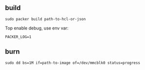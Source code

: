 ## build
`sudo packer build path-to-hcl-or-json`

Top enable debug, use env var:

`PACKER_LOG=1`


## burn

`sudo dd bs=1M if=path-to-image of=/dev/mmcblk0 status=progress`